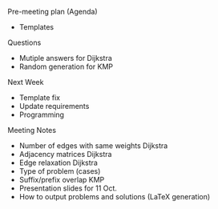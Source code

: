 Pre-meeting plan (Agenda)
  - Templates

Questions
  - Mutiple answers for Dijkstra
  - Random generation for KMP


Next Week
  - Template fix
  - Update requirements
  - Programming

Meeting Notes
  - Number of edges with same weights Dijkstra
  - Adjacency matrices Dijkstra
  - Edge relaxation Dijkstra
  - Type of problem (cases)
  - Suffix/prefix overlap KMP
  - Presentation slides for 11 Oct.
  - How to output problems and solutions (LaTeX generation)

